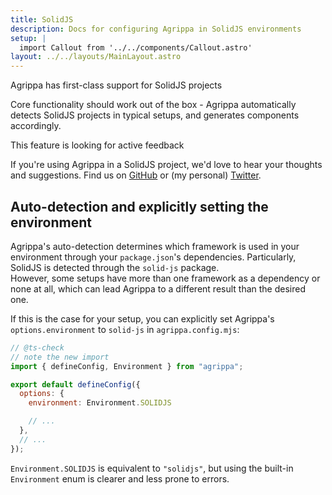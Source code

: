 ```yaml
---
title: SolidJS
description: Docs for configuring Agrippa in SolidJS environments
setup: |
  import Callout from '../../components/Callout.astro'
layout: ../../layouts/MainLayout.astro
---
```


<Callout type="success">
  <p slot="header">Agrippa has first-class support for SolidJS projects</p>
Core functionality should work out of the box - Agrippa automatically detects SolidJS projects in typical setups, and generates components accordingly.
</Callout>

<Callout type="warning">
  <p slot="header">This feature is looking for active feedback</p>
If you're using Agrippa in a SolidJS project, we'd love to hear your thoughts and suggestions. Find us on <a href="https://github.com/NitzanHen/agrippa/issues">GitHub</a> or (my personal) <a href="https://twitter.com/nitzanhen">Twitter</a><span>.</span>
</Callout>

## Auto-detection and explicitly setting the environment

Agrippa's auto-detection determines which framework is used in your environment through your `package.json`'s dependencies. Particularly, SolidJS is detected through the `solid-js` package. <br/>
However, some setups have more than one framework as a dependency or none at all, which can lead Agrippa to a different result than the desired one. 

If this is the case for your setup, you can explicitly set Agrippa's `options.environment` to `solid-js` in `agrippa.config.mjs`:

```js
// @ts-check
// note the new import
import { defineConfig, Environment } from "agrippa";

export default defineConfig({
  options: {
    environment: Environment.SOLIDJS

    // ...
  },
  // ...
});
```

`Environment.SOLIDJS` is equivalent to `"solidjs"`, but using the built-in `Environment` enum is clearer and less prone to errors.


